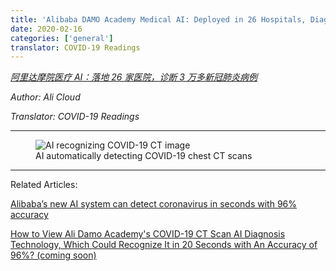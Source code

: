 ```yaml
---
title: 'Alibaba DAMO Academy Medical AI: Deployed in 26 Hospitals, Diagnosed over 30,000 Suspected COVID-19 Cases (coming soon)'
date: 2020-02-16
categories: ['general']
translator: COVID-19 Readings
---
```


*[阿里达摩院医疗 AI：落地 26 家医院，诊断 3 万多新冠肺炎病例](https://www.infoq.cn/article/7o6EObPl73a4W07bJa5c)*

*Author: Ali Cloud*

*Translator: COVID-19 Readings*

---

<figure>
  <img src="/assets/media/2020-02-16/ali-damo-ai-01.png" alt="AI recognizing COVID-19 CT image"/>
  <figcaption>AI automatically detecting COVID-19 chest CT scans</figcaption>
</figure>

---

Related Articles:

<a href="https://thenextweb.com/neural/2020/03/02/alibabas-new-ai-system-can-detect-coronavirus-in-seconds-with-96-accuracy/" target="_blank">Alibaba’s new AI system can detect coronavirus in seconds with 96% accuracy</a>

[How to View Ali Damo Academy's COVID-19 CT Scan AI Diagnosis Technology, Which Could Recognize It in 20 Seconds with An Accuracy of 96%? (coming soon)](/articles/2020/02/23/How-To-View-Ali-Damo-AI-COVID-19-CT-Technology)
